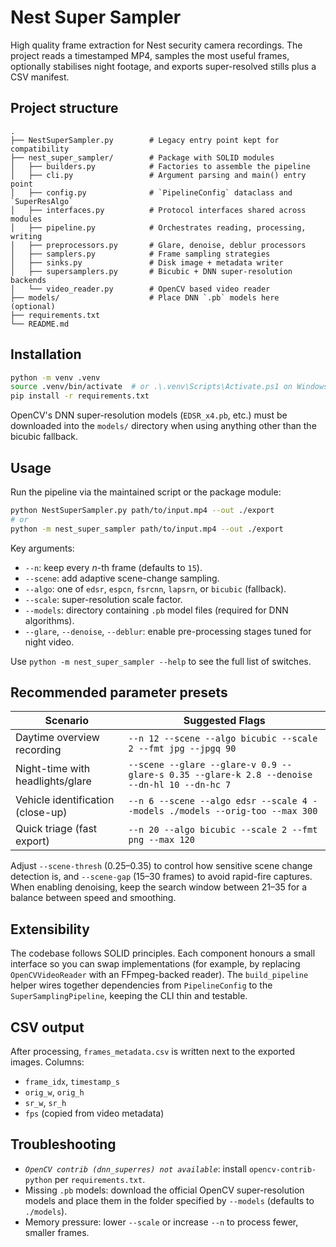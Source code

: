 # Nest Super Sampler

High quality frame extraction for Nest security camera recordings. The project reads a
timestamped MP4, samples the most useful frames, optionally stabilises night footage,
and exports super-resolved stills plus a CSV manifest.

## Project structure

```
.
├── NestSuperSampler.py        # Legacy entry point kept for compatibility
├── nest_super_sampler/        # Package with SOLID modules
│   ├── builders.py            # Factories to assemble the pipeline
│   ├── cli.py                 # Argument parsing and main() entry point
│   ├── config.py              # `PipelineConfig` dataclass and `SuperResAlgo`
│   ├── interfaces.py          # Protocol interfaces shared across modules
│   ├── pipeline.py            # Orchestrates reading, processing, writing
│   ├── preprocessors.py       # Glare, denoise, deblur processors
│   ├── samplers.py            # Frame sampling strategies
│   ├── sinks.py               # Disk image + metadata writer
│   ├── supersamplers.py       # Bicubic + DNN super-resolution backends
│   └── video_reader.py        # OpenCV based video reader
├── models/                    # Place DNN `.pb` models here (optional)
├── requirements.txt
└── README.md
```

## Installation

```bash
python -m venv .venv
source .venv/bin/activate  # or .\.venv\Scripts\Activate.ps1 on Windows
pip install -r requirements.txt
```

OpenCV's DNN super-resolution models (`EDSR_x4.pb`, etc.) must be downloaded into the
`models/` directory when using anything other than the bicubic fallback.

## Usage

Run the pipeline via the maintained script or the package module:

```bash
python NestSuperSampler.py path/to/input.mp4 --out ./export
# or
python -m nest_super_sampler path/to/input.mp4 --out ./export
```

Key arguments:

- `--n`: keep every _n_-th frame (defaults to `15`).
- `--scene`: add adaptive scene-change sampling.
- `--algo`: one of `edsr`, `espcn`, `fsrcnn`, `lapsrn`, or `bicubic` (fallback).
- `--scale`: super-resolution scale factor.
- `--models`: directory containing `.pb` model files (required for DNN algorithms).
- `--glare`, `--denoise`, `--deblur`: enable pre-processing stages tuned for night video.

Use `python -m nest_super_sampler --help` to see the full list of switches.

## Recommended parameter presets

| Scenario | Suggested Flags |
| --- | --- |
| Daytime overview recording | `--n 12 --scene --algo bicubic --scale 2 --fmt jpg --jpgq 90`
| Night-time with headlights/glare | `--scene --glare --glare-v 0.9 --glare-s 0.35 --glare-k 2.8 --denoise --dn-hl 10 --dn-hc 7`
| Vehicle identification (close-up) | `--n 6 --scene --algo edsr --scale 4 --models ./models --orig-too --max 300`
| Quick triage (fast export) | `--n 20 --algo bicubic --scale 2 --fmt png --max 120`

Adjust `--scene-thresh` (0.25–0.35) to control how sensitive scene change detection is, and
`--scene-gap` (15–30 frames) to avoid rapid-fire captures. When enabling denoising, keep the
search window between 21–35 for a balance between speed and smoothing.

## Extensibility

The codebase follows SOLID principles. Each component honours a small interface so you can
swap implementations (for example, by replacing `OpenCVVideoReader` with an FFmpeg-backed
reader). The `build_pipeline` helper wires together dependencies from `PipelineConfig` to the
`SuperSamplingPipeline`, keeping the CLI thin and testable.

## CSV output

After processing, `frames_metadata.csv` is written next to the exported images. Columns:

- `frame_idx`, `timestamp_s`
- `orig_w`, `orig_h`
- `sr_w`, `sr_h`
- `fps` (copied from video metadata)

## Troubleshooting

- _`OpenCV contrib (dnn_superres) not available`_: install `opencv-contrib-python` per
  `requirements.txt`.
- Missing `.pb` models: download the official OpenCV super-resolution models and place them in
  the folder specified by `--models` (defaults to `./models`).
- Memory pressure: lower `--scale` or increase `--n` to process fewer, smaller frames.
